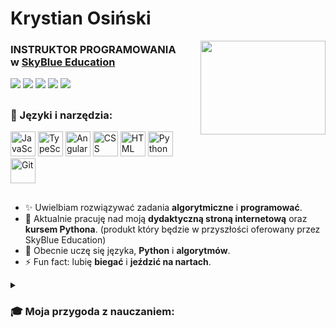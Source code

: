 <div align=left>
<h1>Krystian Osiński  </h1>
<div align="right">
  <img src="https://media2.giphy.com/media/YMYucg1qWuVpHKS6dG/giphy.gif?cid=790b7611a05a0bf2cfa6d1570c7de724e90aad65359c398e&rid=giphy.gif&ct=g" width="200" height="150" align="right"/>
</div>
<h3>INSTRUKTOR PROGRAMOWANIA <br>w <a href="https://skyblue.education/">SkyBlue Education</a></h3>
<a href="https://www.linkedin.com/in/krystian-osi%C5%84ski-6a4b46245/" target="_blank"><img src="https://img.shields.io/badge/LinkedIn-0A66C2.svg?style=for-the-badge&logo=LinkedIn&logoColor=white"></a>
<a href="https://www.facebook.com/krystian.osinski.7/" target="_blank"><img src="https://img.shields.io/badge/Facebook-1877F2.svg?style=for-the-badge&logo=Facebook&logoColor=white"/></a>
<a href="https://education-it.pl/" target="_blank"><img src="https://img.shields.io/badge/website-000000?style=for-the-badge&logo=About.me&logoColor=white"/></a>
<a href="https://www.youtube.com/channel/UCfH07qENh6BdSq1nUBSK53Q" target="_blank"><img src="https://img.shields.io/badge/YouTube-FF0000?style=for-the-badge&logo=youtube&logoColor=white"/></a>
<a href="mailto:krystian.osinski@education-it.pl"><img src="https://img.shields.io/badge/Gmail-D14836?style=for-the-badge&logo=gmail&logoColor=white"/></a>
<div>
<img src="https://komarev.com/ghpvc/?username=Education-IT&style=flat-square&color=blue" alt=""/></div>
</div>


##

### 🧰 Języki i narzędzia:

<div>
  <img src="https://cdn.jsdelivr.net/gh/devicons/devicon/icons/javascript/javascript-original.svg" title="JavaScript" alt="JavaScript" width="40" height="40"/>
  <img src="https://cdn.jsdelivr.net/gh/devicons/devicon/icons/typescript/typescript-original.svg" title="TypeScript" alt="TypeScript" width="40" height="40"/>
  <img src="https://cdn.jsdelivr.net/gh/devicons/devicon/icons/angularjs/angularjs-plain.svg" title="Angular" alt="Angular" width="40" height="40"/>
<img src="https://cdn.jsdelivr.net/gh/devicons/devicon/icons/css3/css3-original.svg" title="CSS" alt="CSS" width="40" height="40"/>
<img src="https://cdn.jsdelivr.net/gh/devicons/devicon/icons/html5/html5-original.svg" title="HTML" alt="HTML" width="40" height="40"/>
<img src="https://cdn.jsdelivr.net/gh/devicons/devicon/icons/python/python-original.svg" title="Python" alt="Python" width="40" height="40"/>
  <img src="https://cdn.jsdelivr.net/gh/devicons/devicon/icons/git/git-original.svg" title="Git" alt="Git" width="40" height="40"/>
</div>

##
- ✨ Uwielbiam rozwiązywać zadania **algorytmiczne** i **programować**.
- 🔭 Aktualnie pracuję nad moją  **dydaktyczną stroną internetową** oraz **kursem Pythona**. (produkt który będzie w przyszłości oferowany przez SkyBlue Education)
- 🌱 Obecnie uczę się języka, **Python** i **algorytmów**.
- ⚡ Fun fact: lubię **biegać** i **jeździć na nartach**.



<details>
 <summary><h3>🎓 Moja przygoda z nauczaniem: </h3></summary>
📚 Moja przygoda rozpoczęła się w liceum mundurowym w którym to mieliśmy wiele zajęć z ratownikami, żołnierzami, policjantami i strażakami. Po podstawowym przeszkoleniu - zostałem dowódcą klasy i wraz z moimi kolegami podjęliśmy się wyzwania nauczania młodszych klas musztry i ratownictwa. Wraz z nabywaniem doświadczenia - rozpoczęliśmy również nauczanie uczniów przedszkoli, szkół podstawowych i gimnazjalnych. Brałem udział jako "sędzia"  czy "pozorant" w wielu konkursach ratowniczych organizowanych przez "Centrum zarządzania kryzysowego".
<br><br>
📝 W czasie trwania liceum rozpocząłem pracę jako korepetytor z matematyki i geografii. Głównie pomagałem uczniom szkół podstawowych/gimnazjalnych. Jako korepetytor pracowałem 2 lata. (Aktualnie pomagam tylko siostrze i kuzynowi w nauce do matury)<br><br>

☕ Następnie zacząłem pracować w kawiarni Starbucks - gdzie bardzo szybko awansowałem na Baristę trenera a w nie długim odstępie czasu również na stanowisko Store Coffee mastera. Moimi głównymi zadaniami było: przygotowywanie indywidualnego planu rozwoju oraz szkolenie baristów chcących awansować poziomo na stanowisko coffee master’a. Opieka nad nowymi pracownikami i wyposażenie ich w niezbędną wiedzę w pracy baristy oraz szerzenie pasji kawowej w zespole, inspirowanie i rozwój w świecie kawy. W Starbucks procowałem przez 2.5 roku.<br>

💻 Po pierwszym roku studiów informatycznych - postanowiłem zacząć uczyć na całego! 😊 Rozpocząłem pracę w Sky Blue Education (od 09.2021) gdzie prowadzę zajęcia stacjonarne oraz zdalne z programowania blokowego w języku MakeCode i programowania w języku Python, dla dzieci z klas 1 - 6 (grupy 12 osobowe). Również współtworzę  program nauczania i materiały dydaktyczne (podręczniki i przykładowe programy) 
Prowadzę też wszelkiego rodzaju akcje promocyjne, takie jak: drzwi otwarte,
zajęć pokazowe, stanowiska na festynach czy wywiadówkach.

Zajęćia online nagrywam za pomocą OBS studio i następnie udostępniam je na platformie YouTube.
  
W SkyBlue - pracuję do dziś! ✔️


   
  <div align=center><img src="https://media1.giphy.com/media/ShoVlIk8TdFUnHhS3x/giphy.gif?cid=790b7611d05b46dc9c9fef6fb16a8304e802ee2b3fa26b0d&amp;rid=giphy.gif&amp;ct=g" alt="Grow Marketing Agency GIF by Digital 22" style="width: 500px; height: 281.25px; left: 0px; top: 0px; opacity: 0;"></details></div>
